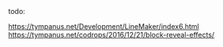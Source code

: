 todo: 

https://tympanus.net/Development/LineMaker/index6.html
https://tympanus.net/codrops/2016/12/21/block-reveal-effects/
